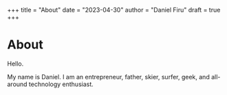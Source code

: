 +++
title = "About"
date = "2023-04-30"
author = "Daniel Firu"
draft =  true
+++

# About

Hello.

My name is Daniel. I am an entrepreneur, father, skier, surfer, geek, and all-around technology enthusiast. 

